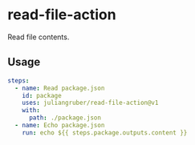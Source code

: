 # read-file-action

Read file contents.

## Usage

```yaml
steps:
  - name: Read package.json
    id: package
    uses: juliangruber/read-file-action@v1
    with:
      path: ./package.json
  - name: Echo package.json
    run: echo ${{ steps.package.outputs.content }}
```
